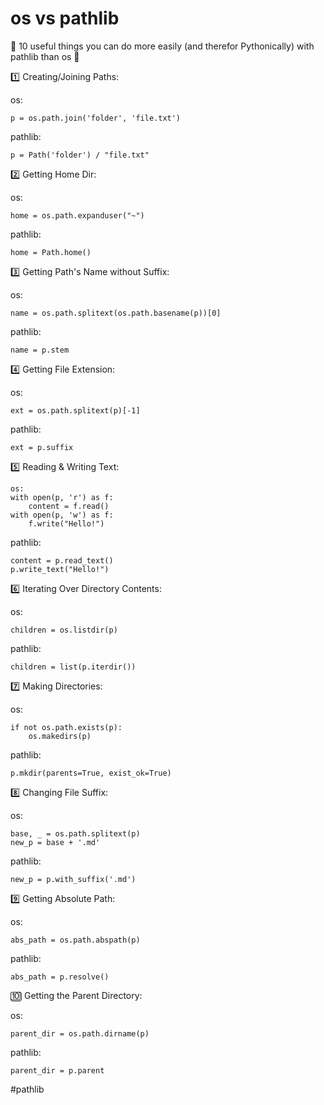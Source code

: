 # os vs pathlib

🚀 10 useful things you can do more easily (and therefor Pythonically) with pathlib than os 🐍

1️⃣ Creating/Joining Paths:

os:
```
p = os.path.join('folder', 'file.txt')
```

pathlib:
```
p = Path('folder') / "file.txt"
```

2️⃣ Getting Home Dir:

os:
```
home = os.path.expanduser("~")
```

pathlib:
```
home = Path.home()
```

3️⃣ Getting Path's Name without Suffix:

os:
```
name = os.path.splitext(os.path.basename(p))[0]
```

pathlib:
```
name = p.stem
```

4️⃣ Getting File Extension:

os:
```
ext = os.path.splitext(p)[-1]
```

pathlib:
```
ext = p.suffix
```

5️⃣ Reading & Writing Text:

```
os:
with open(p, 'r') as f:
    content = f.read()
with open(p, 'w') as f:
    f.write("Hello!")
```

pathlib:
```
content = p.read_text()
p.write_text("Hello!")
```

6️⃣ Iterating Over Directory Contents:

os:
```
children = os.listdir(p)
```

pathlib:
```
children = list(p.iterdir())
```

7️⃣ Making Directories:

os:
```
if not os.path.exists(p):
    os.makedirs(p)
```

pathlib:
```
p.mkdir(parents=True, exist_ok=True)
```

8️⃣ Changing File Suffix:

os:
```
base, _ = os.path.splitext(p)
new_p = base + '.md'
```

pathlib:
```
new_p = p.with_suffix('.md')
```

9️⃣ Getting Absolute Path:

os:
```
abs_path = os.path.abspath(p)
```

pathlib:
```
abs_path = p.resolve()
```

🔟 Getting the Parent Directory:

os:
```
parent_dir = os.path.dirname(p)
```

pathlib:
```
parent_dir = p.parent
```

#pathlib
